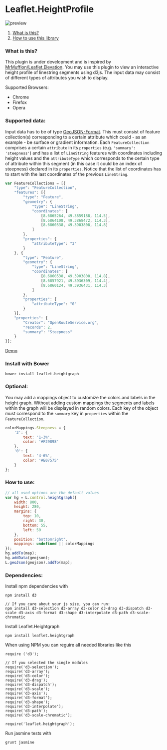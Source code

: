 Leaflet.HeightProfile
=====================

![preview](https://cloud.githubusercontent.com/assets/10322094/22474104/472bcc88-e7db-11e6-8c9e-7e1d53cd0b57.png)

1. [What is this?](https://github.com/GIScience/Leaflet.Heightgraph#what-is-this)
2. [How to use this library](https://github.com/GIScience/Leaflet.Heightgraph#how-to-use)

### What is this?

This plugin is under development and is inspired by [MrMufflon/Leaflet.Elevation](https://github.com/MrMufflon/Leaflet.Elevation). You may use this plugin to view an interactive height profile of linestring segments using d3js. The input data may consist of different types of attributes you wish to display.

Supported Browsers:
- Chrome
- Firefox
- Opera

### Supported data:
Input data has to be of type [GeoJSON-Format](http://geojson.org/). This must consist of feature collection(s) corresponding to a certain attribute which could - as an example - be surface or gradient information. Each `FeatureCollection` comprises a certain `attribute` in its `properties` (e.g. `'summary': 'steepness'`) and has a list of `LineString` features with coordinates including height values and the `attributeType` which corresponds to the certain type of attribute within this segment (in this case it could be an index of steepness) declared in its `properties`. Notice that the list of coordinates has to start with the last coordinates of the previous `LineString`.

```javascript
var FeatureCollections = [{
    "type": "FeatureCollection",
    "features": [{
        "type": "Feature",
        "geometry": {
            "type": "LineString",
            "coordinates": [
                [8.6865264, 49.3859188, 114.5],
                [8.6864108, 49.3868472, 114.3],
                [8.6860538, 49.3903808, 114.8]
            ]
        },
        "properties": {
            "attributeType": "3"
        }
    }, {
        "type": "Feature",
        "geometry": {
            "type": "LineString",
            "coordinates": [
                [8.6860538, 49.3903808, 114.8],
                [8.6857921, 49.3936309, 114.4],
                [8.6860124, 49.3936431, 114.3]
            ]
        },
        "properties": {
            "attributeType": "0"
        }
    }],
    "properties": {
        "Creator": "OpenRouteService.org",
        "records": 2,
        "summary": "Steepness"
    }
}];
```

[Demo](https://giscience.github.io/Leaflet.Heightgraph)

### Install with Bower

`` bower install leaflet.heightgraph ``

### Optional:
You may add a mappings object to customize the colors and labels in the height graph. Without adding custom mappings the segments and labels within the graph will be displayed in random colors. Each key of the object must correspond to the `summary` key in `properties` within the `FeatureCollection`.

```javascript
colorMappings.Steepness = {
    '3': {
        text: '1-3%',
        color: '#F29898'
    },
    '0': {
        text: '4-6%',
        color: '#E07575'
    }
};
```

### How to use:

```javascript
// all used options are the default values
var hg = L.control.heightgraph({
    width: 800,
    height: 280,
    margins: {
        top: 10,
        right: 30,
        bottom: 55,
        left: 50
    },
    position: "bottomright",
    mappings: undefined || colorMappings
});
hg.addTo(map);
hg.addData(geojson);
L.geoJson(geojson).addTo(map);
```

### Dependencies:

Install npm dependencies with
```
npm install d3

// If you care about your js size, you can run:
npm install d3-selection d3-array d3-color d3-drag d3-dispatch d3-scale d3-axis d3-format d3-shape d3-interpolate d3-path d3-scale-chromatic
```

Install Leaflet.Heightgraph
```
npm install leaflet.heightgraph
```

When using NPM you can reguire all needed libraries like this
```
require ('d3');

// If you selected the single modules
require('d3-selection');
require('d3-array');
require('d3-color');
require('d3-drag');
require('d3-dispatch');
require('d3-scale');
require('d3-axis');
require('d3-format');
require('d3-shape');
require('d3-interpolate');
require('d3-path');
require('d3-scale-chromatic');

require('leaflet.heightgraph');
```

Run jasmine tests with
```
grunt jasmine
```
